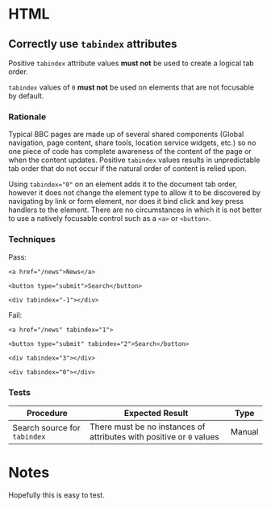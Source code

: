 # HTML

## Correctly use `tabindex` attributes

Positive `tabindex` attribute values **must not** be used to create a logical tab order.

`tabindex` values of `0` **must not** be used on elements that are not focusable by default.

### Rationale

Typical BBC pages are made up of several shared components (Global navigation, page content, share tools, location service widgets, etc.) so no one piece of code has complete awareness of the content of the page or when the content updates. Positive `tabindex` values results in unpredictable tab order that do not occur if the natural order of content is relied upon.

Using `tabindex="0"` on an element adds it to the document tab order, however it does not change the element type to allow it to be discovered by navigating by link or form element, nor does it bind click and key press handlers to the element. There are no circumstances in which it is not better to use a natively focusable control such as a `<a>` or `<button>`.

### Techniques

Pass:

	<a href="/news">News</a>

	<button type="submit">Search</button>

	<div tabindex="-1"></div>

Fail:

	<a href="/news" tabindex="1">
	
	<button type="submit" tabindex="2">Search</button>

	<div tabindex="3"></div>

	<div tabindex="0"></div>

### Tests

| Procedure | Expected Result | Type | 
| --------- | --------------- | ---- |
| Search source for `tabindex` | There must be no instances of attributes with positive or `0` values | Manual |

# Notes

Hopefully this is easy to test.